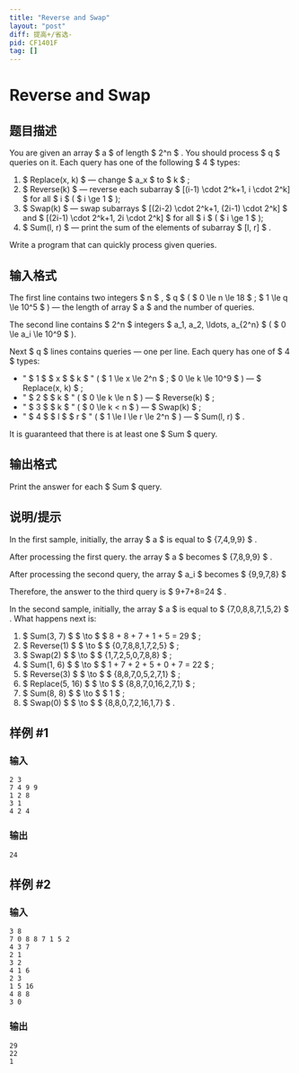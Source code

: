 ```yaml
---
title: "Reverse and Swap"
layout: "post"
diff: 提高+/省选-
pid: CF1401F
tag: []
---
```


# Reverse and Swap

## 题目描述

You are given an array $ a $ of length $ 2^n $ . You should process $ q $ queries on it. Each query has one of the following $ 4 $ types:

1. $ Replace(x, k) $ — change $ a_x $ to $ k $ ;
2. $ Reverse(k) $ — reverse each subarray $ [(i-1) \cdot         2^k+1, i \cdot 2^k] $ for all $ i $ ( $ i \ge 1 $ );
3. $ Swap(k) $ — swap subarrays $ [(2i-2) \cdot 2^k+1, (2i-1)         \cdot 2^k] $ and $ [(2i-1) \cdot 2^k+1, 2i \cdot 2^k] $ for all $ i $ ( $ i \ge 1 $ );
4. $ Sum(l, r) $ — print the sum of the elements of subarray $ [l, r] $ .

Write a program that can quickly process given queries.

## 输入格式

The first line contains two integers $ n $ , $ q $ ( $ 0 \le n       \le 18 $ ; $ 1 \le q \le 10^5 $ ) — the length of array $ a $ and the number of queries.

The second line contains $ 2^n $ integers $ a_1, a_2, \ldots,       a_{2^n} $ ( $ 0 \le a_i \le 10^9 $ ).

Next $ q $ lines contains queries — one per line. Each query has one of $ 4 $ types:

- " $ 1 $ $ x $ $ k $ " ( $ 1 \le x \le         2^n $ ; $ 0 \le k \le 10^9 $ ) — $ Replace(x, k) $ ;
- " $ 2 $ $ k $ " ( $ 0 \le k \le n $ ) — $ Reverse(k) $ ;
- " $ 3 $ $ k $ " ( $ 0 \le k < n $ ) — $ Swap(k) $ ;
- " $ 4 $ $ l $ $ r $ " ( $ 1 \le l \le r \le         2^n $ ) — $ Sum(l, r) $ .

It is guaranteed that there is at least one $ Sum $ query.

## 输出格式

Print the answer for each $ Sum $ query.

## 说明/提示

In the first sample, initially, the array $ a $ is equal to $ \{7,4,9,9\} $ .

After processing the first query. the array $ a $ becomes $ \{7,8,9,9\} $ .

After processing the second query, the array $ a_i $ becomes $ \{9,9,7,8\} $

Therefore, the answer to the third query is $ 9+7+8=24 $ .

In the second sample, initially, the array $ a $ is equal to $ \{7,0,8,8,7,1,5,2\} $ . What happens next is:

1. $ Sum(3, 7) $ $ \to $ $ 8 + 8 + 7 + 1 + 5 = 29 $ ;
2. $ Reverse(1) $ $ \to $ $ \{0,7,8,8,1,7,2,5\} $ ;
3. $ Swap(2) $ $ \to $ $ \{1,7,2,5,0,7,8,8\} $ ;
4. $ Sum(1, 6) $ $ \to $ $ 1 + 7 + 2 + 5 + 0 + 7 = 22 $ ;
5. $ Reverse(3) $ $ \to $ $ \{8,8,7,0,5,2,7,1\} $ ;
6. $ Replace(5, 16) $ $ \to $ $ \{8,8,7,0,16,2,7,1\} $ ;
7. $ Sum(8, 8) $ $ \to $ $ 1 $ ;
8. $ Swap(0) $ $ \to $ $ \{8,8,0,7,2,16,1,7\} $ .

## 样例 #1

### 输入

```
2 3
7 4 9 9
1 2 8
3 1
4 2 4
```

### 输出

```
24
```

## 样例 #2

### 输入

```
3 8
7 0 8 8 7 1 5 2
4 3 7
2 1
3 2
4 1 6
2 3
1 5 16
4 8 8
3 0
```

### 输出

```
29
22
1
```


